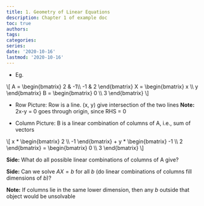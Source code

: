 ```yaml
---
title: 1. Geometry of Linear Equations
description: Chapter 1 of example doc
toc: true
authors:
tags:
categories:
series:
date: '2020-10-16'
lastmod: '2020-10-16'
---
```


- Eg. 
<div>\[
A = \begin{bmatrix}
2 & -1\\
-1 & 2
\end{bmatrix}
X = \begin{bmatrix}
x \\
y
\end{bmatrix}
B = \begin{bmatrix}
0 \\
3
\end{bmatrix}
\]</div>

- Row Picture: Row is a line. (x, y) give intersection of the two lines
**Note:** 2x-y = 0 goes through origin, since RHS = 0

- Column Picture: B is a linear combination of columns of A, i.e., sum of vectors
<div>\[
x * \begin{bmatrix}
2 \\
-1
\end{bmatrix} + y * \begin{bmatrix}
-1 \\
2
\end{bmatrix} = \begin{bmatrix}
0 \\
3
\end{bmatrix}
\]</div>

**Side:** What do all possible linear combinations of columns of A give?

**Side:** Can we solve $AX = b$ for all $b$ (do linear combinations of columns fill dimensions of $b$)?

**Note:** If columns lie in the same lower dimension, then any $b$ outside that object would be unsolvable